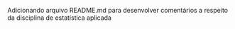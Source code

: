 Adicionando arquivo README.md para desenvolver comentários a respeito da disciplina de estatística aplicada
